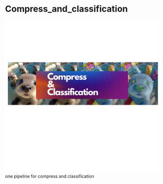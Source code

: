 # Compress_and_classification
![C&Clogo](https://github.com/RunningStone/Compress_and_classification/blob/main/Compress%26Classification.png)
one pipeline for compress and classification
